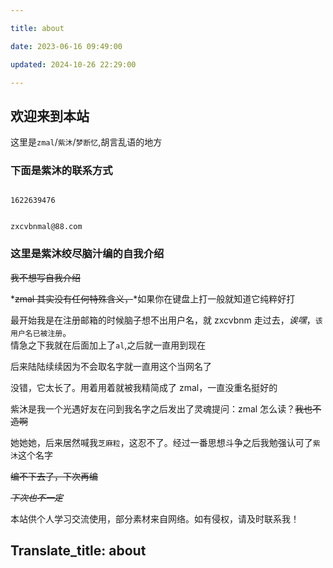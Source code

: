 ```yaml
---

title: about

date: 2023-06-16 09:49:00

updated: 2024-10-26 22:29:00

---
```


## 欢迎来到本站

这里是`zmal`/`紫沐`/`梦断忆`,胡言乱语的地方

### 下面是紫沐的联系方式

```QQ

1622639476

```

```邮箱

zxcvbnmal@88.com

```

### 这里是紫沐绞尽脑汁编的自我介绍

~~我不想写自我介绍~~

*~~zmal 其实没有任何特殊含义，~~*如果你在键盘上打一般就知道它纯粹好打

最开始我是在注册邮箱的时候脑子想不出用户名，就 zxcvbnm 走过去，_诶嘿_，`该用户名已被注册`。<br>情急之下我就在后面加上了`al`,之后就一直用到现在

后来陆陆续续因为不会取名字就一直用这个当网名了<br>

没错，它太长了。用着用着就被我精简成了 zmal，一直没重名挺好的

紫沐是我一个光遇好友在问到我名字之后发出了灵魂提问：zmal 怎么读？~~我也不造啊~~

她她她，后来居然喊我`芝麻粒`，这忍不了。经过一番思想斗争之后我勉强认可了`紫沐`这个名字

~~编不下去了，下次再编~~

_~~下次也不一定~~_

本站供个人学习交流使用，部分素材来自网络。如有侵权，请及时联系我！

## Translate_title: about
